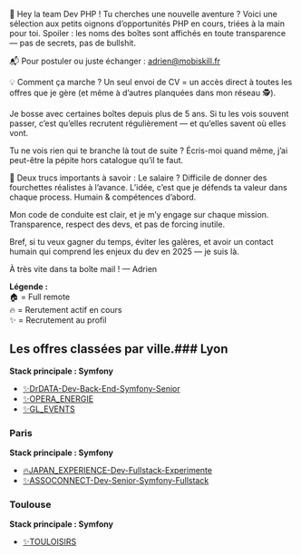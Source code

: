 🎯 Hey la team Dev PHP !
Tu cherches une nouvelle aventure ? Voici une sélection aux petits oignons d’opportunités PHP en cours, triées à la main pour toi.
Spoiler : les noms des boîtes sont affichés en toute transparence — pas de secrets, pas de bullshit.


📬 Pour postuler ou juste échanger : adrien@mobiskill.fr


💡 Comment ça marche ?
Un seul envoi de CV = un accès direct à toutes les offres que je gère (et même à d’autres planquées dans mon réseau 🕵️).


Je bosse avec certaines boîtes depuis plus de 5 ans. Si tu les vois souvent passer, c’est qu’elles recrutent régulièrement — et qu’elles savent où elles vont.


Tu ne vois rien qui te branche là tout de suite ? Écris-moi quand même, j’ai peut-être la pépite hors catalogue qu’il te faut.


💬 Deux trucs importants à savoir :
Le salaire ? Difficile de donner des fourchettes réalistes à l’avance. L’idée, c’est que je défends ta valeur dans chaque process. Humain & compétences d’abord.


Mon code de conduite est clair, et je m’y engage sur chaque mission. Transparence, respect des devs, et pas de forcing inutile.


Bref, si tu veux gagner du temps, éviter les galères, et avoir un contact humain qui comprend les enjeux du dev en 2025 — je suis là.


À très vite dans ta boîte mail !
— Adrien

<b>Légende : </b></br>
🏠 = Full remote</br>
🔥 = Rerutement actif en cours</br>
✨ = Recrutement au profil

<!-- START:OFFRES_VILLE_STACK -->
## Les offres classées par ville.### Lyon
**Stack principale : Symfony**
- [✨DrDATA-Dev-Back-End-Symfony-Senior](✨DrDATA-Dev-Back-End-Symfony-Senior.md)
- [✨OPERA_ENERGIE](✨OPERA_ENERGIE.md)
- [✨GL_EVENTS](✨GL_EVENTS.md)


### Paris
**Stack principale : Symfony**
- [🔥JAPAN_EXPERIENCE-Dev-Fullstack-Experimente](🔥JAPAN_EXPERIENCE-Dev-Fullstack-Experimente.md)
- [✨ASSOCONNECT-Dev-Senior-Symfony-Fullstack](✨ASSOCONNECT-Dev-Senior-Symfony-Fullstack.md)


### Toulouse
**Stack principale : Symfony**
- [✨TOULOISIRS](✨TOULOISIRS.md)


<!-- END:OFFRES_VILLE_STACK -->
